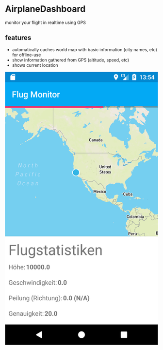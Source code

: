 # AirplaneDashboard
monitor your flight in realtime using GPS

## features
- automatically caches world map with basic information (city names, etc) for offline-use
- show information gathered from GPS (altitude, speed, etc)
- shows current location

![screenshot](Screenshot.png)
